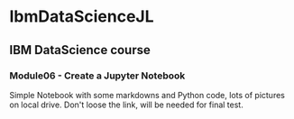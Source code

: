 # IbmDataScienceJL
## IBM DataScience course
### Module06 - Create a Jupyter Notebook

Simple Notebook with some markdowns and Python code, lots of pictures on local drive.
Don't loose the link, will be needed for final test.
